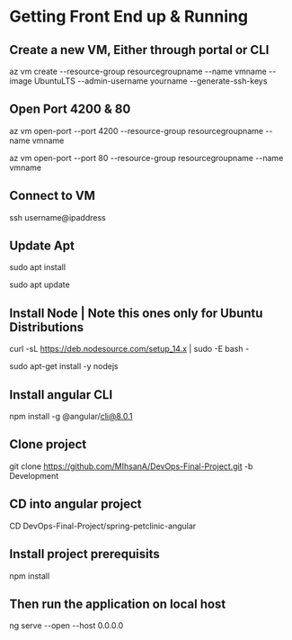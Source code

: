 # Getting Front End up & Running

## Create a new VM, Either through portal or CLI
az vm create --resource-group resourcegroupname --name vmname --image UbuntuLTS --admin-username yourname --generate-ssh-keys

## Open Port 4200 & 80
az vm open-port --port 4200 --resource-group resourcegroupname --name vmname

az vm open-port --port 80 --resource-group resourcegroupname --name vmname

## Connect to VM
ssh username@ipaddress

## Update Apt 
sudo apt install

sudo apt update

## Install Node | Note this ones only for Ubuntu Distributions
curl -sL https://deb.nodesource.com/setup_14.x | sudo -E bash -

sudo apt-get install -y nodejs

## Install angular CLI
npm install -g @angular/cli@8.0.1

## Clone project
git clone https://github.com/MIhsanA/DevOps-Final-Project.git -b Development

## CD into angular project
CD DevOps-Final-Project/spring-petclinic-angular 

## Install project prerequisits
npm install

## Then run the application on local host
ng serve --open --host 0.0.0.0
